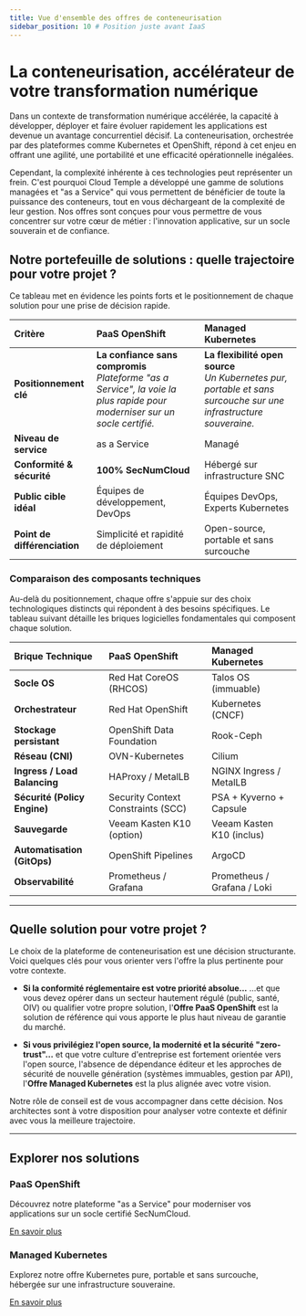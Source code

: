 ```yaml
---
title: Vue d'ensemble des offres de conteneurisation
sidebar_position: 10 # Position juste avant IaaS
---
```


# La conteneurisation, accélérateur de votre transformation numérique

Dans un contexte de transformation numérique accélérée, la capacité à développer, déployer et faire évoluer rapidement les applications est devenue un avantage concurrentiel décisif. La conteneurisation, orchestrée par des plateformes comme Kubernetes et OpenShift, répond à cet enjeu en offrant une agilité, une portabilité et une efficacité opérationnelle inégalées.

Cependant, la complexité inhérente à ces technologies peut représenter un frein. C'est pourquoi Cloud Temple a développé une gamme de solutions managées et "as a Service" qui vous permettent de bénéficier de toute la puissance des conteneurs, tout en vous déchargeant de la complexité de leur gestion. Nos offres sont conçues pour vous permettre de vous concentrer sur votre cœur de métier : l'innovation applicative, sur un socle souverain et de confiance.

## Notre portefeuille de solutions : quelle trajectoire pour votre projet ?

Ce tableau met en évidence les points forts et le positionnement de chaque solution pour une prise de décision rapide.

| Critère                      | PaaS OpenShift                                                                                                                | Managed Kubernetes                                                                                                   |
| :--------------------------- | :---------------------------------------------------------------------------------------------------------------------------- | :------------------------------------------------------------------------------------------------------------------- |
| **Positionnement clé**       | **La confiance sans compromis**<br/>_Plateforme "as a Service", la voie la plus rapide pour moderniser sur un socle certifié._ | **La flexibilité open source**<br/>_Un Kubernetes pur, portable et sans surcouche sur une infrastructure souveraine._ |
| **Niveau de service**        | as a Service                                                                                                                  | Managé                                                                                                               |
| **Conformité & sécurité**    | **100% SecNumCloud**                                                                                                          | Hébergé sur infrastructure SNC                                                                                       |
| **Public cible idéal**       | Équipes de développement, DevOps                                                                                              | Équipes DevOps, Experts Kubernetes                                                                                   |
| **Point de différenciation** | Simplicité et rapidité de déploiement                                                                                         | Open-source, portable et sans surcouche                                                                              |

### Comparaison des composants techniques

Au-delà du positionnement, chaque offre s'appuie sur des choix technologiques distincts qui répondent à des besoins spécifiques. Le tableau suivant détaille les briques logicielles fondamentales qui composent chaque solution.

| Brique Technique             | PaaS OpenShift                     | Managed Kubernetes          |
| :--------------------------- | :--------------------------------- | :-------------------------- |
| **Socle OS**                 | Red Hat CoreOS (RHCOS)             | Talos OS (immuable)         |
| **Orchestrateur**            | Red Hat OpenShift                  | Kubernetes (CNCF)           |
| **Stockage persistant**      | OpenShift Data Foundation          | Rook-Ceph                   |
| **Réseau (CNI)**             | OVN-Kubernetes                     | Cilium                      |
| **Ingress / Load Balancing** | HAProxy / MetalLB                  | NGINX Ingress / MetalLB     |
| **Sécurité (Policy Engine)** | Security Context Constraints (SCC) | PSA + Kyverno + Capsule     |
| **Sauvegarde**               | Veeam Kasten K10 (option)          | Veeam Kasten K10 (inclus)   |
| **Automatisation (GitOps)**  | OpenShift Pipelines                | ArgoCD                      |
| **Observabilité**            | Prometheus / Grafana               | Prometheus / Grafana / Loki |

---

## Quelle solution pour votre projet ?

Le choix de la plateforme de conteneurisation est une décision structurante. Voici quelques clés pour vous orienter vers l'offre la plus pertinente pour votre contexte.

*   **Si la conformité réglementaire est votre priorité absolue...**
    ...et que vous devez opérer dans un secteur hautement régulé (public, santé, OIV) ou qualifier votre propre solution, l'**Offre PaaS OpenShift** est la solution de référence qui vous apporte le plus haut niveau de garantie du marché.

*   **Si vous privilégiez l'open source, la modernité et la sécurité "zero-trust"...**
    et que votre culture d'entreprise est fortement orientée vers l'open source, l'absence de dépendance éditeur et les approches de sécurité de nouvelle génération (systèmes immuables, gestion par API), l'**Offre Managed Kubernetes** est la plus alignée avec votre vision.

Notre rôle de conseil est de vous accompagner dans cette décision. Nos architectes sont à votre disposition pour analyser votre contexte et définir avec vous la meilleure trajectoire.

---

## Explorer nos solutions

<div className="row">
  <div className="col col--6">
    <div className="card">
      <div className="card__header">
        <h3>PaaS OpenShift</h3>
      </div>
      <div className="card__body">
        <p>
          Découvrez notre plateforme "as a Service" pour moderniser vos applications sur un socle certifié SecNumCloud.
        </p>
      </div>
      <div className="card__footer">
        <a href="./paas_openshift" className="button button--primary button--block">En savoir plus</a>
      </div>
    </div>
  </div>
  <div className="col col--6">
    <div className="card">
      <div className="card__header">
        <h3>Managed Kubernetes</h3>
      </div>
      <div className="card__body">
        <p>
          Explorez notre offre Kubernetes pure, portable et sans surcouche, hébergée sur une infrastructure souveraine.
        </p>
      </div>
      <div className="card__footer">
        <a href="./managed_kubernetes" className="button button--primary button--block">En savoir plus</a>
      </div>
    </div>
  </div>
</div>
